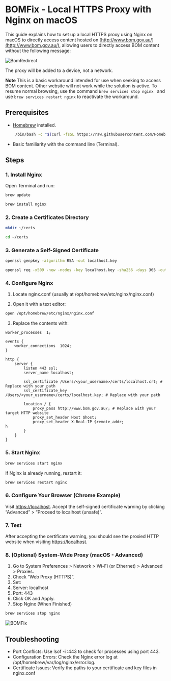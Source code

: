 # BOMFix - Local HTTPS Proxy with Nginx on macOS

This guide explains how to set up a local HTTPS proxy using Nginx on macOS to directly access content hosted on [http://www.bom.gov.au/](http://www.bom.gov.au/), allowing users to directly access BOM content without the following message:

![BomRedirect](https://github.com/user-attachments/assets/5c3fe83c-9d46-4b70-9820-93eeb37f3763)

The proxy will be added to a device, not a network.  

**Note** This is a basic workaround intended for use when seeking to access BOM content. Other website will not work while the solution is active. To resume normal browsing, use the command  ```brew services stop nginx ``` and use ```brew services restart nginx``` to reactivate the workaround.

## Prerequisites

- [Homebrew](https://brew.sh/) installed.
  
  ```bash
   /bin/bash -c "$(curl -fsSL https://raw.githubusercontent.com/Homebrew/install/HEAD/install.sh)"
   ```
- Basic familiarity with the command line (Terminal).

## Steps

### 1. Install Nginx

Open Terminal and run:

```bash
brew update
```
```bash
brew install nginx
```

### 2. Create a Certificates Directory

```bash
mkdir ~/certs
```
```bash
cd ~/certs
```
### 3. Generate a Self-Signed Certificate

```bash
openssl genpkey -algorithm RSA -out localhost.key
```
```bash
openssl req -x509 -new -nodes -key localhost.key -sha256 -days 365 -out localhost.crt -subj "/CN=localhost"
```

### 4. Configure Nginx

1. Locate nginx.conf (usually at /opt/homebrew/etc/nginx/nginx.conf)
   
2. Open it with a text editor:

```bash
open /opt/homebrew/etc/nginx/nginx.conf
```

3. Replace the contents with:
  
```nginx
worker_processes  1;

events {
    worker_connections  1024;
}

http {
    server {
        listen 443 ssl;
        server_name localhost;

        ssl_certificate /Users/<your_username>/certs/localhost.crt; # Replace with your path
        ssl_certificate_key /Users/<your_username>/certs/localhost.key; # Replace with your path

        location / {
            proxy_pass http://www.bom.gov.au/; # Replace with your target HTTP website
            proxy_set_header Host $host;
            proxy_set_header X-Real-IP $remote_addr;
h
        }
    }
}
```
### 5. Start Nginx

```bash
brew services start nginx
```

If Nginx is already running, restart it:

```bash
brew services restart nginx
```

### 6. Configure Your Browser (Chrome Example)

Visit [https://localhost](https://localhost).
Accept the self-signed certificate warning by clicking “Advanced” > “Proceed to localhost (unsafe)”.

### 7. Test

After accepting the certificate warning, you should see the proxied HTTP website when visiting [https://localhost](https://localhost).

### 8. (Optional) System-Wide Proxy (macOS - Advanced)

1. Go to System Preferences > Network > Wi-Fi (or Ethernet) > Advanced > Proxies.
2. Check “Web Proxy (HTTPS)”.
3. Set:
4. Server: localhost
5. Port: 443
6. Click OK and Apply.
7. Stop Nginx (When Finished)

```bash
brew services stop nginx
```

![BOMFix](https://github.com/user-attachments/assets/6179e126-66b1-416e-884f-cd209be6fdc2)

## Troubleshooting

- Port Conflicts: Use lsof -i :443 to check for processes using port 443.
- Configuration Errors: Check the Nginx error log at /opt/homebrew/var/log/nginx/error.log.
- Certificate Issues: Verify the paths to your certificate and key files in nginx.conf



